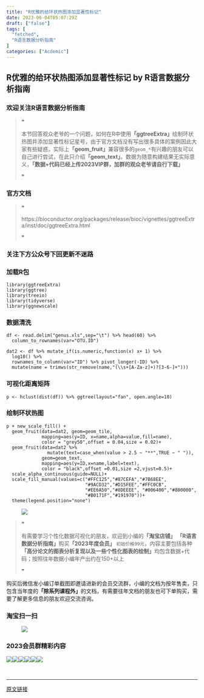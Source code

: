 ```yaml
---
title: "R优雅的给环状热图添加显著性标记"
date: 2023-06-04T05:07:29Z
draft: ["false"]
tags: [
  "fetched",
  "R语言数据分析指南"
]
categories: ["Acdemic"]
---
```

R优雅的给环状热图添加显著性标记 by R语言数据分析指南
------
<div><section data-tool="mdnice编辑器" data-website="https://www.mdnice.com"><h3 data-tool="mdnice编辑器"><span></span><span><span></span>欢迎关注R语言数据分析指南</span><span></span></h3><blockquote data-tool="mdnice编辑器"><span>❝</span><p>本节回答观众老爷的一个问题，如何在R中使用<strong>「ggtreeExtra」</strong>绘制环状热图并添加显著性标记星号，由于官方文档没有写出很多具体的案例因此大家有些疑惑，实际上<strong>「geom_fruit」</strong>兼容很多的<code>geom_*</code>有兴趣的朋友可以自己进行尝试，在此只介绍<strong>「geom_text」</strong>。数据为随意构建结果无实际意义，<strong>「数据+代码已经上传2023VIP群，加群的观众老爷请自行下载」</strong></p><span>❞</span></blockquote><h3 data-tool="mdnice编辑器"><span></span><span><span></span>官方文档</span><span></span></h3><blockquote data-tool="mdnice编辑器"><span>❝</span><p>https://bioconductor.org/packages/release/bioc/vignettes/ggtreeExtra/inst/doc/ggtreeExtra.html</p><span>❞</span></blockquote><h3 data-tool="mdnice编辑器"><span></span><span><span></span>关注下方公众号下回更新不迷路</span><span></span></h3><section><mp-common-profile data-pluginname="mpprofile" data-weui-theme="light" data-id="Mzg3MzQzNTYzMw==" data-headimg="http://mmbiz.qpic.cn/mmbiz_png/EibnicgwScTAZF0rpeZII9Ltl26VbVagriczTria1fib3XgjwwHEHFjPzkmGpqWDVVHBSzhENictUM2iavAKiaM5lc9USw/0?wx_fmt=png" data-nickname="R语言数据分析指南" data-alias="YanJANtwo" data-signature="R语言重症爱好者，喜欢绘制各种精美的图表，喜欢的小伙伴可以关注我，跟我一起学习" data-from="0" data-is_biz_ban="0"></mp-common-profile></section><h3 data-tool="mdnice编辑器"><span></span><span><span></span>加载R包</span><span></span></h3><pre data-tool="mdnice编辑器"><span></span><code><span>library</span>(ggtreeExtra)<br><span>library</span>(ggtree)<br><span>library</span>(treeio)<br><span>library</span>(tidyverse)<br><span>library</span>(ggnewscale)<br></code></pre><h3 data-tool="mdnice编辑器"><span></span><span><span></span>数据清洗</span><span></span></h3><pre data-tool="mdnice编辑器"><span></span><code>df &lt;- read.delim(<span>"genus.xls"</span>,sep=<span>"\t"</span>) %&gt;% head(<span>60</span>) %&gt;% <br>  column_to_rownames(var=<span>"OTU.ID"</span>)<br><br>dat2 &lt;- df %&gt;% mutate_if(is.numeric,<span>function</span>(x) x+ <span>1</span>) %&gt;%<br>  log10() %&gt;% <br>  rownames_to_column(var=<span>"ID"</span>) %&gt;% pivot_longer(-ID) %&gt;% <br>  mutate(name = trimws(str_remove(name,<span>"(\\s+[A-Za-z]+)?[3-6-]+"</span>)))<br></code></pre><h3 data-tool="mdnice编辑器"><span></span><span><span></span>可视化距离矩阵</span><span></span></h3><pre data-tool="mdnice编辑器"><span></span><code>p &lt;- hclust(dist(df)) %&gt;% ggtree(layout=<span>"fan"</span>, open.angle=<span>10</span>)<br></code></pre><h3 data-tool="mdnice编辑器"><span></span><span><span></span>绘制环状热图</span><span></span></h3><pre data-tool="mdnice编辑器"><span></span><code>p + new_scale_fill() +<br>  geom_fruit(data=dat2, geom=geom_tile,<br>             mapping=aes(y=ID, x=name,alpha=value,fill=name),<br>             color = <span>"grey50"</span>,offset = <span>0.04</span>,size = <span>0.02</span>)+<br>  geom_fruit(data=dat2 %&gt;%<br>               mutate(text=case_when(value &gt; <span>2.5</span> ~ <span>"**"</span>,<span>TRUE</span> ~ <span>" "</span>)),<br>             geom=geom_text,<br>             mapping=aes(y=ID,x=name,label=text),<br>             color = <span>"black"</span>,offset =<span>0.01</span>,size =<span>2</span>,vjust=<span>0.5</span>)+<br>  scale_alpha_continuous(guide=<span>NULL</span>)+<br>  scale_fill_manual(values=c(<span>"#FFC125"</span>,<span>"#87CEFA"</span>,<span>"#7B68EE"</span>,<br>                             <span>"#9ACD32"</span>,<span>"#D15FEE"</span>,<span>"#FFC0CB"</span>,<br>                             <span>"#EE6A50"</span>,<span>"#8DEEEE"</span>, <span>"#006400"</span>,<span>"#800000"</span>,<br>                             <span>"#B0171F"</span>,<span>"#191970"</span>))+<br>  theme(legend.position=<span>"none"</span>)<br></code></pre><figure data-tool="mdnice编辑器"><img data-ratio="0.8612059158134243" data-src="https://mmbiz.qpic.cn/mmbiz_png/EibnicgwScTAZCysNtn0dVibp4f00OO7ibT1zWpyOO7t7QJnSHr1xU9RZXJPEic30G6uLic3ddqo563S5BPO2megsbWg/640?wx_fmt=png" data-type="png" data-w="879" src="https://mmbiz.qpic.cn/mmbiz_png/EibnicgwScTAZCysNtn0dVibp4f00OO7ibT1zWpyOO7t7QJnSHr1xU9RZXJPEic30G6uLic3ddqo563S5BPO2megsbWg/640?wx_fmt=png"></figure><blockquote data-tool="mdnice编辑器"><span>❝</span><p>有需要学习个性化数据可视化的朋友，欢迎到小编的<strong>「淘宝店铺」</strong> <strong>「R语言数据分析指南」</strong>购买<strong>「2023年度会员」</strong> <code>初始价格99元</code>，内容主要包括各种<strong>「高分论文的图表分析复现以及一些个性化图表的绘制」</strong>均包含数据+代码；按照往年数据小编年产出约在150+以上</p><span>❞</span></blockquote><p data-tool="mdnice编辑器">购买后微信发小编订单截图即邀请进新的会员交流群，小编的文档为按年售卖，只包含当年度的<strong>「除系列课程外」</strong>的文档，有需要往年文档的朋友也可下单购买，需要了解更多信息的朋友欢迎交流咨询。</p><h3 data-tool="mdnice编辑器"><span></span><span><span></span>淘宝扫一扫</span><span></span></h3><figure data-tool="mdnice编辑器"><img data-ratio="1.6136783733826248" data-src="https://mmbiz.qpic.cn/mmbiz_png/EibnicgwScTAZCysNtn0dVibp4f00OO7ibT1Epnwu6cCFGsMANhFiaaicvE5Y2ZpXzDJzxUIadIiaxOwb611PA5CgRibEw/640?wx_fmt=png" data-type="png" data-w="541" src="https://mmbiz.qpic.cn/mmbiz_png/EibnicgwScTAZCysNtn0dVibp4f00OO7ibT1Epnwu6cCFGsMANhFiaaicvE5Y2ZpXzDJzxUIadIiaxOwb611PA5CgRibEw/640?wx_fmt=png"></figure><h3 data-tool="mdnice编辑器"><span></span><span><span></span>2023会员群精彩内容</span><span></span></h3><p data-tool="mdnice编辑器"><img data-ratio="0.4255555555555556" data-src="https://mmbiz.qpic.cn/mmbiz_png/EibnicgwScTAZCysNtn0dVibp4f00OO7ibT1sCKYb76kAcp4LjoyKTDgk5Qxnibf6hQYhaJkX2RgpMXEQ8S7UfSUoWA/640?wx_fmt=png" data-type="png" data-w="900" src="https://mmbiz.qpic.cn/mmbiz_png/EibnicgwScTAZCysNtn0dVibp4f00OO7ibT1sCKYb76kAcp4LjoyKTDgk5Qxnibf6hQYhaJkX2RgpMXEQ8S7UfSUoWA/640?wx_fmt=png"><img data-ratio="0.4255555555555556" data-src="https://mmbiz.qpic.cn/mmbiz_png/EibnicgwScTAZCysNtn0dVibp4f00OO7ibT163840HY0fx498vjXh8JEQXd0Cf1g7FBZh7QNMLFb0DJYmVTP5rAiacw/640?wx_fmt=png" data-type="png" data-w="900" src="https://mmbiz.qpic.cn/mmbiz_png/EibnicgwScTAZCysNtn0dVibp4f00OO7ibT163840HY0fx498vjXh8JEQXd0Cf1g7FBZh7QNMLFb0DJYmVTP5rAiacw/640?wx_fmt=png"><img data-ratio="0.4255555555555556" data-src="https://mmbiz.qpic.cn/mmbiz_png/EibnicgwScTAZCysNtn0dVibp4f00OO7ibT1Sg4v8qV9YoJibuib71dzCSxDqJTFupkhgZsb8Z2I2yQo4tFuMicbgCwpA/640?wx_fmt=png" data-type="png" data-w="900" src="https://mmbiz.qpic.cn/mmbiz_png/EibnicgwScTAZCysNtn0dVibp4f00OO7ibT1Sg4v8qV9YoJibuib71dzCSxDqJTFupkhgZsb8Z2I2yQo4tFuMicbgCwpA/640?wx_fmt=png"><img data-ratio="0.4255555555555556" data-src="https://mmbiz.qpic.cn/mmbiz_png/EibnicgwScTAZCysNtn0dVibp4f00OO7ibT1rwSjrNd2A2QXdwJ9PPZWfAzs4U5zOlVSU0f81t9EicraGIWhe2NLiciaQ/640?wx_fmt=png" data-type="png" data-w="900" src="https://mmbiz.qpic.cn/mmbiz_png/EibnicgwScTAZCysNtn0dVibp4f00OO7ibT1rwSjrNd2A2QXdwJ9PPZWfAzs4U5zOlVSU0f81t9EicraGIWhe2NLiciaQ/640?wx_fmt=png"><img data-ratio="0.4255555555555556" data-src="https://mmbiz.qpic.cn/mmbiz_png/EibnicgwScTAZCysNtn0dVibp4f00OO7ibT1XjkqoSMjuJHRW5VmY5zoMKO0FqpdWde03be4Rdt8ulesgz3C8Rpiahw/640?wx_fmt=png" data-type="png" data-w="900" src="https://mmbiz.qpic.cn/mmbiz_png/EibnicgwScTAZCysNtn0dVibp4f00OO7ibT1XjkqoSMjuJHRW5VmY5zoMKO0FqpdWde03be4Rdt8ulesgz3C8Rpiahw/640?wx_fmt=png"><img data-ratio="0.4255555555555556" data-src="https://mmbiz.qpic.cn/mmbiz_png/EibnicgwScTAZCysNtn0dVibp4f00OO7ibT1fD5Vz3O0xRujy9gpQsAS2lVcY42TuVTia4TcRBHp7tJY2rHicvQyK1JA/640?wx_fmt=png" data-type="png" data-w="900" src="https://mmbiz.qpic.cn/mmbiz_png/EibnicgwScTAZCysNtn0dVibp4f00OO7ibT1fD5Vz3O0xRujy9gpQsAS2lVcY42TuVTia4TcRBHp7tJY2rHicvQyK1JA/640?wx_fmt=png"></p></section><p><br></p><p><mp-style-type data-value="3"></mp-style-type></p></div>  
<hr>
<a href="https://mp.weixin.qq.com/s/7tsZNW0msJoFjWuvWNlkNw",target="_blank" rel="noopener noreferrer">原文链接</a>
